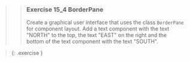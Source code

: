 >>### Exercise 15_4 BorderPane
>>
>>Create a graphical user interface that uses the class `BorderPane` for component layout. Add a text component with the text "NORTH" to the top, the text "EAST" on the right and the bottom of the text component with the text "SOUTH".


>>
>{: .exercise }